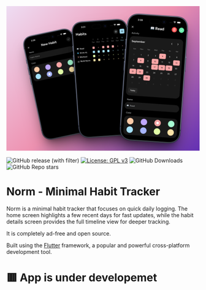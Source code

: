 ![Banner](/screenshots/norm_banner.png)

![GitHub release (with filter)](https://img.shields.io/github/v/release/tusharonly/norm)
[![License: GPL v3](https://img.shields.io/badge/License-GPLv3-blue.svg)](https://www.gnu.org/licenses/gpl-3.0)
![GitHub Downloads](https://img.shields.io/github/downloads/tusharonly/norm/total)
![GitHub Repo stars](https://img.shields.io/github/stars/tusharonly/norm)

# Norm - Minimal Habit Tracker

Norm is a minimal habit tracker that focuses on quick daily logging. The home screen highlights a few recent days for fast updates, while the habit details screen provides the full timeline view for deeper tracking. 

It is completely ad-free and open source.

Built using the [Flutter](https://flutter.dev/) framework, a popular and powerful cross-platform development tool.

# 🟥 App is under developemet
